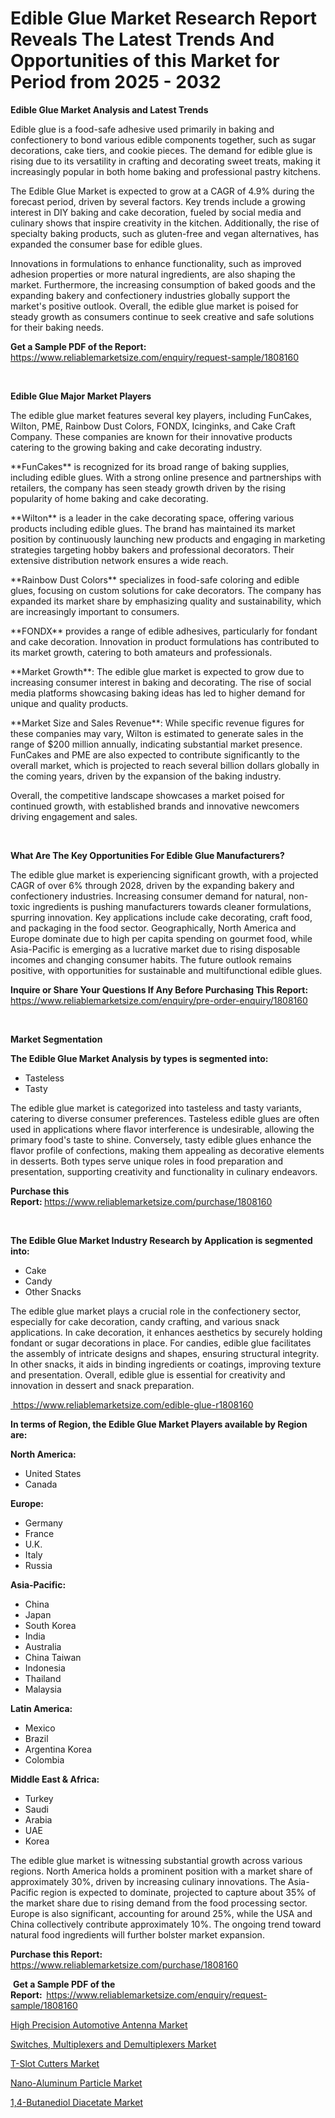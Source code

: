 <p><h1>Edible Glue Market Research Report Reveals The Latest Trends And Opportunities of this Market for Period from 2025 - 2032</h1></p><p><strong>Edible Glue Market Analysis and Latest Trends</strong></p>
<p><p>Edible glue is a food-safe adhesive used primarily in baking and confectionery to bond various edible components together, such as sugar decorations, cake tiers, and cookie pieces. The demand for edible glue is rising due to its versatility in crafting and decorating sweet treats, making it increasingly popular in both home baking and professional pastry kitchens.</p><p>The Edible Glue Market is expected to grow at a CAGR of 4.9% during the forecast period, driven by several factors. Key trends include a growing interest in DIY baking and cake decoration, fueled by social media and culinary shows that inspire creativity in the kitchen. Additionally, the rise of specialty baking products, such as gluten-free and vegan alternatives, has expanded the consumer base for edible glues. </p><p>Innovations in formulations to enhance functionality, such as improved adhesion properties or more natural ingredients, are also shaping the market. Furthermore, the increasing consumption of baked goods and the expanding bakery and confectionery industries globally support the market's positive outlook. Overall, the edible glue market is poised for steady growth as consumers continue to seek creative and safe solutions for their baking needs.</p></p>
<p><strong>Get a Sample PDF of the Report:&nbsp;</strong> <a href="https://www.reliablemarketsize.com/enquiry/request-sample/1808160?utm_campaign=1167&utm_medium=2&utm_source=Github&utm_content=ia&utm_term=30012025&utm_id=edible-glue">https://www.reliablemarketsize.com/enquiry/request-sample/1808160</a></p>
<p>&nbsp;</p>
<p><strong>Edible Glue Major Market Players</strong></p>
<p><p>The edible glue market features several key players, including FunCakes, Wilton, PME, Rainbow Dust Colors, FONDX, Icinginks, and Cake Craft Company. These companies are known for their innovative products catering to the growing baking and cake decorating industry.</p><p>**FunCakes** is recognized for its broad range of baking supplies, including edible glues. With a strong online presence and partnerships with retailers, the company has seen steady growth driven by the rising popularity of home baking and cake decorating.</p><p>**Wilton** is a leader in the cake decorating space, offering various products including edible glues. The brand has maintained its market position by continuously launching new products and engaging in marketing strategies targeting hobby bakers and professional decorators. Their extensive distribution network ensures a wide reach.</p><p>**Rainbow Dust Colors** specializes in food-safe coloring and edible glues, focusing on custom solutions for cake decorators. The company has expanded its market share by emphasizing quality and sustainability, which are increasingly important to consumers.</p><p>**FONDX** provides a range of edible adhesives, particularly for fondant and cake decoration. Innovation in product formulations has contributed to its market growth, catering to both amateurs and professionals.</p><p>**Market Growth**: The edible glue market is expected to grow due to increasing consumer interest in baking and decorating. The rise of social media platforms showcasing baking ideas has led to higher demand for unique and quality products.</p><p>**Market Size and Sales Revenue**: While specific revenue figures for these companies may vary, Wilton is estimated to generate sales in the range of $200 million annually, indicating substantial market presence. FunCakes and PME are also expected to contribute significantly to the overall market, which is projected to reach several billion dollars globally in the coming years, driven by the expansion of the baking industry. </p><p>Overall, the competitive landscape showcases a market poised for continued growth, with established brands and innovative newcomers driving engagement and sales.</p></p>
<p>&nbsp;</p>
<p><strong>What Are The Key Opportunities For Edible Glue Manufacturers?</strong></p>
<p><p>The edible glue market is experiencing significant growth, with a projected CAGR of over 6% through 2028, driven by the expanding bakery and confectionery industries. Increasing consumer demand for natural, non-toxic ingredients is pushing manufacturers towards cleaner formulations, spurring innovation. Key applications include cake decorating, craft food, and packaging in the food sector. Geographically, North America and Europe dominate due to high per capita spending on gourmet food, while Asia-Pacific is emerging as a lucrative market due to rising disposable incomes and changing consumer habits. The future outlook remains positive, with opportunities for sustainable and multifunctional edible glues.</p></p>
<p><strong>Inquire or Share Your Questions If Any Before Purchasing This Report:</strong> <a href="https://www.reliablemarketsize.com/enquiry/pre-order-enquiry/1808160?utm_campaign=1167&utm_medium=2&utm_source=Github&utm_content=ia&utm_term=30012025&utm_id=edible-glue">https://www.reliablemarketsize.com/enquiry/pre-order-enquiry/1808160</a></p>
<p>&nbsp;</p>
<p><strong>Market Segmentation</strong></p>
<p><strong>The Edible Glue Market Analysis by types is segmented into:</strong></p>
<p><ul><li>Tasteless</li><li>Tasty</li></ul></p>
<p><p>The edible glue market is categorized into tasteless and tasty variants, catering to diverse consumer preferences. Tasteless edible glues are often used in applications where flavor interference is undesirable, allowing the primary food's taste to shine. Conversely, tasty edible glues enhance the flavor profile of confections, making them appealing as decorative elements in desserts. Both types serve unique roles in food preparation and presentation, supporting creativity and functionality in culinary endeavors.</p></p>
<p><strong>Purchase this Report:&nbsp;</strong><a href="https://www.reliablemarketsize.com/purchase/1808160?utm_campaign=1167&utm_medium=2&utm_source=Github&utm_content=ia&utm_term=30012025&utm_id=edible-glue">https://www.reliablemarketsize.com/purchase/1808160</a></p>
<p>&nbsp;</p>
<p><strong>The Edible Glue Market Industry Research by Application is segmented into:</strong></p>
<p><ul><li>Cake</li><li>Candy</li><li>Other Snacks</li></ul></p>
<p><p>The edible glue market plays a crucial role in the confectionery sector, especially for cake decoration, candy crafting, and various snack applications. In cake decoration, it enhances aesthetics by securely holding fondant or sugar decorations in place. For candies, edible glue facilitates the assembly of intricate designs and shapes, ensuring structural integrity. In other snacks, it aids in binding ingredients or coatings, improving texture and presentation. Overall, edible glue is essential for creativity and innovation in dessert and snack preparation.</p></p>
<p><a href="https://www.reliablemarketsize.com/edible-glue-r1808160?utm_campaign=1167&utm_medium=2&utm_source=Github&utm_content=ia&utm_term=30012025&utm_id=edible-glue">&nbsp;https://www.reliablemarketsize.com/edible-glue-r1808160</a></p>
<p><strong>In terms of Region, the Edible Glue Market Players available by Region are:</strong></p>
<p>
    <p> <strong> North America: </strong>
        <ul>
            <li>United States</li>
            <li>Canada</li>
        </ul>
        </p> 
    <p> <strong> Europe: </strong>
        <ul>
            <li>Germany</li>
            <li>France</li>
            <li>U.K.</li>
            <li>Italy</li>
            <li>Russia</li>
        </ul>
        </p> 
    <p> <strong> Asia-Pacific: </strong>
        <ul>
            <li>China</li>
            <li>Japan</li>
            <li>South Korea</li>
            <li>India</li>
            <li>Australia</li>
            <li>China Taiwan</li>
            <li>Indonesia</li>
            <li>Thailand</li>
            <li>Malaysia</li>
        </ul>
        </p> 
    <p> <strong> Latin America: </strong>
        <ul>
            <li>Mexico</li>
            <li>Brazil</li>
            <li>Argentina Korea</li>
            <li>Colombia</li>
        </ul>
        </p> 
    <p> <strong> Middle East & Africa: </strong>
        <ul>
            <li>Turkey</li>
            <li>Saudi</li>
            <li>Arabia</li>
            <li>UAE</li>
            <li>Korea</li>
        </ul>
    </p>
    </p>
<p><p>The edible glue market is witnessing substantial growth across various regions. North America holds a prominent position with a market share of approximately 30%, driven by increasing culinary innovations. The Asia-Pacific region is expected to dominate, projected to capture about 35% of the market share due to rising demand from the food processing sector. Europe is also significant, accounting for around 25%, while the USA and China collectively contribute approximately 10%. The ongoing trend toward natural food ingredients will further bolster market expansion.</p></p>
<p><strong>Purchase this Report: </strong><a href="https://www.reliablemarketsize.com/purchase/1808160?utm_campaign=1167&utm_medium=2&utm_source=Github&utm_content=ia&utm_term=30012025&utm_id=edible-glue">https://www.reliablemarketsize.com/purchase/1808160</a></p>
<p>&nbsp;<strong>Get a Sample PDF of the Report:&nbsp;&nbsp;</strong><a href="https://www.reliablemarketsize.com/enquiry/request-sample/1808160?utm_campaign=1167&utm_medium=2&utm_source=Github&utm_content=ia&utm_term=30012025&utm_id=edible-glue">https://www.reliablemarketsize.com/enquiry/request-sample/1808160</a></p>
<p><strong></strong></p>
<p><p><a href="https://www.linkedin.com/pulse/insightful-highlights-high-precision-automotive-antenna-market-igmve?utm_campaign=1167&utm_medium=2&utm_source=Github&utm_content=ia&utm_term=30012025&utm_id=edible-glue">High Precision Automotive Antenna Market</a></p><p><a href="https://www.linkedin.com/pulse/whats-driving-switches-multiplexers-demultiplexers-market-2025-2032-wbfre?utm_campaign=1167&utm_medium=2&utm_source=Github&utm_content=ia&utm_term=30012025&utm_id=edible-glue">Switches, Multiplexers and Demultiplexers Market</a></p><p><a href="https://www.linkedin.com/pulse/detailed-examination-t-slot-cutters-market-macro-overview-forecasted-qniae?utm_campaign=1167&utm_medium=2&utm_source=Github&utm_content=ia&utm_term=30012025&utm_id=edible-glue">T-Slot Cutters Market</a></p><p><a href="https://www.linkedin.com/pulse/future-nano-aluminum-particle-market-whats-propelling-8-cagr-gbcye?utm_campaign=1167&utm_medium=2&utm_source=Github&utm_content=ia&utm_term=30012025&utm_id=edible-glue">Nano-Aluminum Particle Market</a></p><p><a href="https://www.linkedin.com/pulse/navigating-global-14-butanediol-diacetate-market-landscape-rrtae?utm_campaign=1167&utm_medium=2&utm_source=Github&utm_content=ia&utm_term=30012025&utm_id=edible-glue">1,4-Butanediol Diacetate Market</a></p></p>